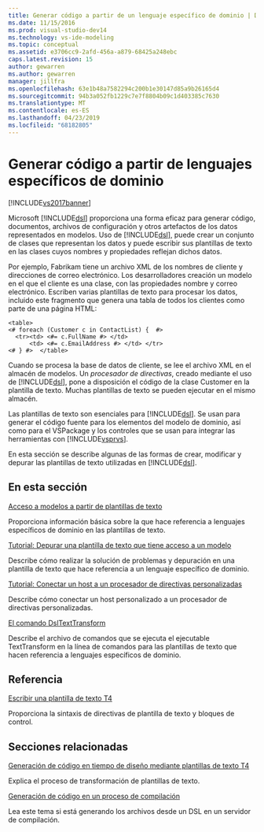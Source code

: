 ```yaml
---
title: Generar código a partir de un lenguaje específico de dominio | Documentos de Microsoft
ms.date: 11/15/2016
ms.prod: visual-studio-dev14
ms.technology: vs-ide-modeling
ms.topic: conceptual
ms.assetid: e3706cc9-2afd-456a-a879-68425a248ebc
caps.latest.revision: 15
author: gewarren
ms.author: gewarren
manager: jillfra
ms.openlocfilehash: 63e1b48a7582294c200b1e30147d85a9b26165d4
ms.sourcegitcommit: 94b3a052fb1229c7e7f8804b09c1d403385c7630
ms.translationtype: MT
ms.contentlocale: es-ES
ms.lasthandoff: 04/23/2019
ms.locfileid: "68182805"
---
```

# <a name="generating-code-from-a-domain-specific-language"></a>Generar código a partir de lenguajes específicos de dominio
[!INCLUDE[vs2017banner](../includes/vs2017banner.md)]

Microsoft [!INCLUDE[dsl](../includes/dsl-md.md)] proporciona una forma eficaz para generar código, documentos, archivos de configuración y otros artefactos de los datos representados en modelos. Uso de [!INCLUDE[dsl](../includes/dsl-md.md)], puede crear un conjunto de clases que representan los datos y puede escribir sus plantillas de texto en las clases cuyos nombres y propiedades reflejan dichos datos.  
  
 Por ejemplo, Fabrikam tiene un archivo XML de los nombres de cliente y direcciones de correo electrónico. Los desarrolladores creación un modelo en el que el cliente es una clase, con las propiedades nombre y correo electrónico. Escriben varias plantillas de texto para procesar los datos, incluido este fragmento que genera una tabla de todos los clientes como parte de una página HTML:  
  
```  
<table>  
<# foreach (Customer c in ContactList) {  #>  
  <tr><td> <#= c.FullName #> </td>   
      <td> <#= c.EmailAddress #> </td> </tr>  
<# } #>  </table>  
```  
  
 Cuando se procesa la base de datos de cliente, se lee el archivo XML en el almacén de modelos. Un *procesador de directivas*, creado mediante el uso de [!INCLUDE[dsl](../includes/dsl-md.md)], pone a disposición el código de la clase Customer en la plantilla de texto. Muchas plantillas de texto se pueden ejecutar en el mismo almacén.  
  
 Las plantillas de texto son esenciales para [!INCLUDE[dsl](../includes/dsl-md.md)]. Se usan para generar el código fuente para los elementos del modelo de dominio, así como para el VSPackage y los controles que se usan para integrar las herramientas con [!INCLUDE[vsprvs](../includes/vsprvs-md.md)].  
  
 En esta sección se describe algunas de las formas de crear, modificar y depurar las plantillas de texto utilizadas en [!INCLUDE[dsl](../includes/dsl-md.md)].  
  
## <a name="in-this-section"></a>En esta sección  
 [Acceso a modelos a partir de plantillas de texto](../modeling/accessing-models-from-text-templates.md)  
  
 Proporciona información básica sobre la que hace referencia a lenguajes específicos de dominio en las plantillas de texto.  
  
 [Tutorial: Depurar una plantilla de texto que tiene acceso a un modelo](../modeling/walkthrough-debugging-a-text-template-that-accesses-a-model.md)  
  
 Describe cómo realizar la solución de problemas y depuración en una plantilla de texto que hace referencia a un lenguaje específico de dominio.  
  
 [Tutorial: Conectar un host a un procesador de directivas personalizadas](../modeling/walkthrough-connecting-a-host-to-a-generated-directive-processor.md)  
  
 Describe cómo conectar un host personalizado a un procesador de directivas personalizadas.  
  
 [El comando DslTextTransform](../modeling/the-dsltexttransform-command.md)  
  
 Describe el archivo de comandos que se ejecuta el ejecutable TextTransform en la línea de comandos para las plantillas de texto que hacen referencia a lenguajes específicos de dominio.  
  
## <a name="reference"></a>Referencia  
 [Escribir una plantilla de texto T4](../modeling/writing-a-t4-text-template.md)  
  
 Proporciona la sintaxis de directivas de plantilla de texto y bloques de control.  
  
## <a name="related-sections"></a>Secciones relacionadas  
 [Generación de código en tiempo de diseño mediante plantillas de texto T4](../modeling/design-time-code-generation-by-using-t4-text-templates.md)  
  
 Explica el proceso de transformación de plantillas de texto.  
  
 [Generación de código en un proceso de compilación](../modeling/code-generation-in-a-build-process.md)  
  
 Lea este tema si está generando los archivos desde un DSL en un servidor de compilación.
